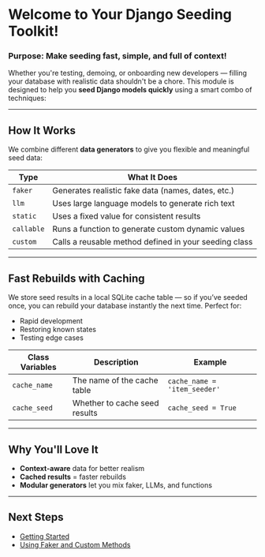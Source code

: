 # Welcome to Your Django Seeding Toolkit!

### Purpose: Make seeding fast, simple, and full of context!

Whether you're testing, demoing, or onboarding new developers — filling your database with realistic data shouldn't be a chore. This module is designed to help you **seed Django models quickly** using a smart combo of techniques:

--- 

## How It Works

We combine different **data generators** to give you flexible and meaningful seed data:

| Type      | What It Does                                                            |
|-----------|-------------------------------------------------------------------------|
| `faker`     | Generates realistic fake data (names, dates, etc.)                 |
| `llm`      | Uses large language models to generate rich text                  |
| `static`   | Uses a fixed value for consistent results                          |
| `callable` | Runs a function to generate custom dynamic values                 |
| `custom`   | Calls a reusable method defined in your seeding class             |

---

## Fast Rebuilds with Caching

We store seed results in a local SQLite cache table — so if you’ve seeded once, you can rebuild your database instantly the next time. Perfect for:

- Rapid development
- Restoring known states
- Testing edge cases

|Class Variables|Description|Example|
|---------------|-----------|--------|
|`cache_name`|The name of the cache table|`cache_name = 'item_seeder'`
|`cache_seed`|Whether to cache seed results|`cache_seed = True`
    
---

## Why You'll Love It

- **Context-aware** data for better realism
- **Cached results** = faster rebuilds
- **Modular generators** let you mix faker, LLMs, and functions

---

## Next Steps
- [Getting Started](getting_started.md)
- [Using Faker and Custom Methods](faker.md)



